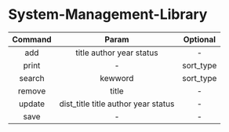 # System-Management-Library

| Command |          Param           | Optional |
|:-------:|:------------------------:| :----:|
|   add   | title author year status | - |
|  print  | - | sort_type |
| search  | kewword | sort_type |
| remove  | title | - |
|update|dist_title title author year status | -|
| save | - | - |
